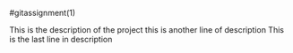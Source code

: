 #gitassignment(1)



























This is the description of the project 
 this is another line of description
This is the  last line in description















































































































































































































































































